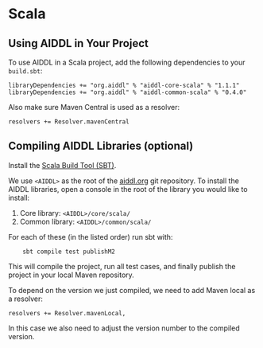 # Scala

## Using AIDDL in Your Project

To use AIDDL in a Scala project, add the following dependencies to your
`build.sbt`:

    libraryDependencies += "org.aiddl" % "aiddl-core-scala" % "1.1.1"
    libraryDependencies += "org.aiddl" % "aiddl-common-scala" % "0.4.0"
    
Also make sure Maven Central is used as a resolver:

    resolvers += Resolver.mavenCentral

## Compiling AIDDL Libraries (optional)

Install the [Scala Build Tool (SBT)](https://www.scala-sbt.org/download.html).

We use `<AIDDL>` as the root of the [aiddl.org](http://www.aiddl.org) git
repository. To install the AIDDL libraries, open a console in the root of the
library you would like to install:

1. Core library: `<AIDDL>/core/scala/`
2. Common library: `<AIDDL>/common/scala/`

For each of these (in the listed order) run sbt with:

        sbt compile test publishM2
                
This will compile the project, run all test cases, and finally publish the
project in your local Maven repository.
    
To depend on the version we just compiled, we need to add Maven local as a
resolver:

    resolvers += Resolver.mavenLocal,
    
In this case we also need to adjust the version number to the compiled version.
